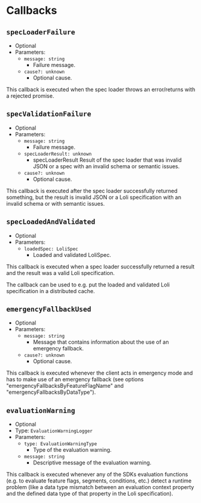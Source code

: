 # Callbacks

## `specLoaderFailure`

- Optional
- Parameters:
  - `message: string`
    - Failure message.
  - `cause?: unknown`
    - Optional cause.

This callback is executed when the spec loader throws an error/returns
with a rejected promise.

## `specValidationFailure`

- Optional
- Parameters:
    - `message: string`
      - Failure message.
    - `specLoaderResult: unknown`
      - specLoaderResult Result of the spec loader that was invalid JSON or a spec with an invalid schema or semantic issues.
    - `cause?: unknown`
      - Optional cause.

This callback is executed after the spec loader successfully returned
something, but the result is invalid JSON or a Loli specification with
an invalid schema or with semantic issues.

## `specLoadedAndValidated`

- Optional
- Parameters:
    - `loadedSpec: LoliSpec`
      - Loaded and validated LoliSpec.

This callback is executed when a spec loader successfully returned a result
and the result was a valid Loli specification.

The callback can be used to e.g. put the loaded and validated Loli specification
in a distributed cache.

## `emergencyFallbackUsed`

- Optional
- Parameters:
  - `message: string`
    - Message that contains information about the use of an emergency fallback.
  - `cause?: unknown`
    - Optional cause.

This callback is executed whenever the client acts in emergency mode
and has to make use of an emergency fallback (see options
"emergencyFallbacksByFeatureFlagName" and "emergencyFallbacksByDataType").

## `evaluationWarning`

- Optional
- Type: `EvaluationWarningLogger`
- Parameters:
  - `type: EvaluationWarningType`
    - Type of the evaluation warning.
  - `message: string`
    - Descriptive message of the evaluation warning.

This callback is executed whenever any of the SDKs evaluation functions
(e.g. to evaluate feature flags, segments, conditions, etc.) detect
a runtime problem (like a data type mismatch between an evaluation context
property and the defined data type of that property in the Loli specification).
